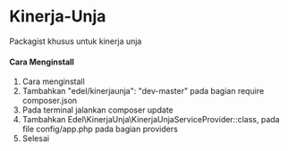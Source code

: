 # Kinerja-Unja
Packagist khusus untuk kinerja unja
<h4>Cara Menginstall</h4>

1. Cara menginstall
2. Tambahkan "edel/kinerjaunja": "dev-master" pada bagian require composer.json
3. Pada terminal jalankan composer update
4. Tambahkan Edel\KinerjaUnja\KinerjaUnjaServiceProvider::class, pada file config/app.php pada bagian providers
5. Selesai
